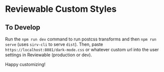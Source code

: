 # Reviewable Custom Styles

## To Develop

Run the `npm run dev` command to run postcss transforms and then `npm run serve` (uses `sirv-cli` to serve `dist`). Then, paste `https://localhost:8081/dark-mode.css` or whatever custom url into the user settings in Reviewable (production or dev).

Happy customizing!
